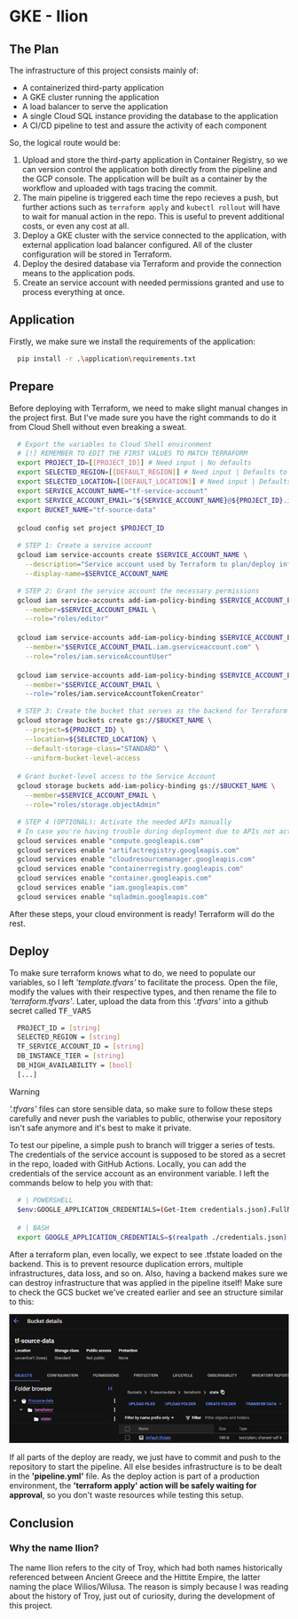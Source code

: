 # GKE - Ilion

## The Plan

The infrastructure of this project consists mainly of:

- A containerized third-party application
- A GKE cluster running the application
- A load balancer to serve the application
- A single Cloud SQL instance providing the database to the application
- A CI/CD pipeline to test and assure the activity of each component

So, the logical route would be:

1. Upload and store the third-party application in Container Registry, so we can version control the application both directly from the pipeline and the GCP console. The application will be built as a container by the workflow and uploaded with tags tracing the commit.
2. The main pipeline is triggered each time the repo recieves a push, but further actions such as `terraform apply` and `kubectl rollout` will have to wait for manual action in the repo. This is useful to prevent additional costs, or even any cost at all.
3. Deploy a GKE cluster with the service connected to the application, with external application load balancer configured. All of the cluster configuration will be stored in Terraform.
4. Deploy the desired database via Terraform and provide the connection means to the application pods.
5. Create an service account with needed permissions granted and use to process everything at once.

## Application

Firstly, we make sure we install the requirements of the application:

```sh
  pip install -r .\application\requirements.txt
```

## Prepare

Before deploying with Terraform, we need to make slight manual changes in the project first. But I've made sure you have the right commands to do it from Cloud Shell without even breaking a sweat.

```sh
  # Export the variables to Cloud Shell environment
  # [!] REMEMBER TO EDIT THE FIRST VALUES TO MATCH TERRAFORM
  export PROJECT_ID=[[PROJECT_ID]] # Need input | No defaults
  export SELECTED_REGION=[[DEFAULT_REGION]] # Need input | Defaults to us-central1
  export SELECTED_LOCATION=[[DEFAULT_LOCATION]] # Need input | Defaults to US
  export SERVICE_ACCOUNT_NAME="tf-service-account"
  export SERVICE_ACCOUNT_EMAIL="${SERVICE_ACCOUNT_NAME}@${PROJECT_ID}.iam.gserviceaccount.com"
  export BUCKET_NAME="tf-source-data"

  gcloud config set project $PROJECT_ID
```

```sh
  # STEP 1: Create a service account
  gcloud iam service-accounts create $SERVICE_ACCOUNT_NAME \
    --description="Service account used by Terraform to plan/deploy infrastructure" \
    --display-name=$SERVICE_ACCOUNT_NAME
```

```sh
  # STEP 2: Grant the service account the necessary permissions
  gcloud iam service-accounts add-iam-policy-binding $SERVICE_ACCOUNT_EMAIL \
    --member=$SERVICE_ACCOUNT_EMAIL \
    --role="roles/editor"

  gcloud iam service-accounts add-iam-policy-binding $SERVICE_ACCOUNT_EMAIL \
    --member="$SERVICE_ACCOUNT_EMAIL.iam.gserviceaccount.com" \
    --role="roles/iam.serviceAccountUser"
  
  gcloud iam service-accounts add-iam-policy-binding $SERVICE_ACCOUNT_EMAIL \
    --member="$SERVICE_ACCOUNT_EMAIL \
    --role="roles/iam.serviceAccountTokenCreator"
```

```sh
  # STEP 3: Create the bucket that serves as the backend for Terraform
  gcloud storage buckets create gs://$BUCKET_NAME \
    --project=${PROJECT_ID} \
    --location=${SELECTED_LOCATION} \
    --default-storage-class="STANDARD" \
    --uniform-bucket-level-access

  # Grant bucket-level access to the Service Account
  gcloud storage buckets add-iam-policy-binding gs://$BUCKET_NAME \
    --member=$SERVICE_ACCOUNT_EMAIL \
    --role="roles/storage.objectAdmin"
```

```sh
  # STEP 4 (OPTIONAL): Activate the needed APIs manually
  # In case you're having trouble during deployment due to APIs not activating from Terraform, execute this too
  gcloud services enable "compute.googleapis.com"
  gcloud services enable "artifactregistry.googleapis.com"
  gcloud services enable "cloudresourcemanager.googleapis.com"
  gcloud services enable "containerregistry.googleapis.com"
  gcloud services enable "container.googleapis.com"
  gcloud services enable "iam.googleapis.com"
  gcloud services enable "sqladmin.googleapis.com"
```

After these steps, your cloud environment is ready! Terraform will do the rest.

## Deploy

To make sure terraform knows what to do, we need to populate our variables, so I left *'template.tfvars'* to facilitate the process. Open the file, modify the values with their respective types, and then rename the file to *'terraform.tfvars'*. Later, upload the data from this *'.tfvars'* into a github secret called <kbd>TF_VARS</kbd>

```bash
  PROJECT_ID = [string]
  SELECTED_REGION = [string]
  TF_SERVICE_ACCOUNT_ID = [string]
  DB_INSTANCE_TIER = [string]
  DB_HIGH_AVAILABILITY = [bool]
  [...]
```

> [!WARNING]
> *'.tfvars'* files can store sensible data, so make sure to follow these steps carefully and never push the variables to public, otherwise your repository isn't safe anymore and it's best to make it private.

To test our pipeline, a simple push to branch will trigger a series of tests. The credentials of the service account is supposed to be stored as a secret in the repo, loaded with GitHub Actions. Locally, you can add the credentials of the service account as an environment variable. I left the commands below to help you with that:

```bash
  # | POWERSHELL
  $env:GOOGLE_APPLICATION_CREDENTIALS=(Get-Item credentials.json).FullName  

  # | BASH
  export GOOGLE_APPLICATION_CREDENTIALS=$(realpath ./credentials.json)
```

After a terraform plan, even locally, we expect to see .tfstate loaded on the backend. This is to prevent resource duplication errors, multiple infrastructures, data loss, and so on. Also, having a backend makes sure we can destroy infrastructure that was applied in the pipeline itself! Make sure to check the GCS bucket we've created earlier and see an structure similar to this:

<p align="center">
  <img src="assets\bucket-print.png" />
</p>

If all parts of the deploy are ready, we just have to commit and push to the repository to start the pipeline. All else besides infrastructure is to be dealt in the **'pipeline.yml'** file. As the deploy action is part of a production environment, the **'terraform apply' action will be safely waiting for approval**, so you don't waste resources while testing this setup.

## Conclusion

### Why the name Ilion?

The name Ilion refers to the city of Troy, which had both names historically referenced between Ancient Greece and the Hittite Empire, the latter naming the place Wilios/Wilusa. The reason is simply because I was reading about the history of Troy, just out of curiosity, during the development of this project.
